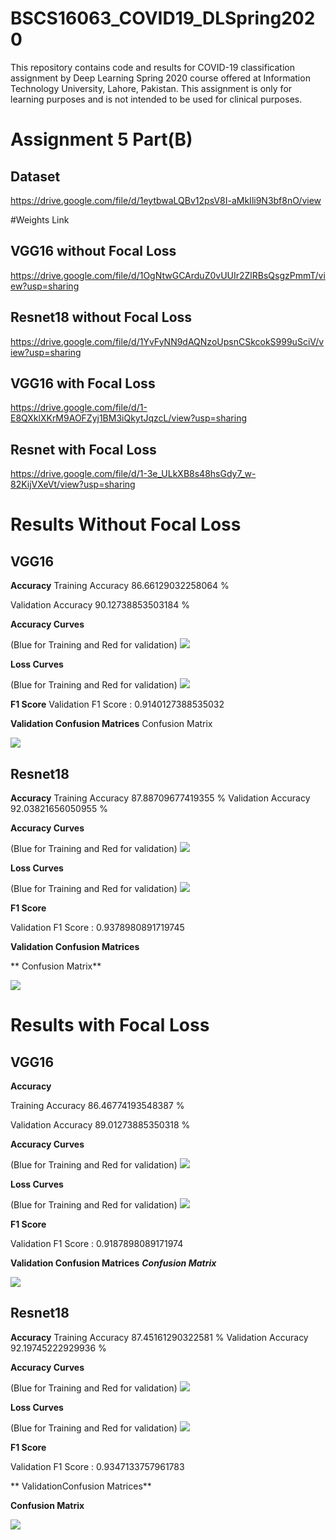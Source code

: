 # BSCS16063_COVID19_DLSpring2020
This repository contains code and results for COVID-19 classification assignment by Deep Learning Spring 2020 course offered at Information Technology University, Lahore, Pakistan. This assignment is only for learning purposes and is not intended to be used for clinical purposes.


# Assignment 5 Part(B)

## Dataset
https://drive.google.com/file/d/1eytbwaLQBv12psV8I-aMkIli9N3bf8nO/view

#Weights Link
## VGG16 without Focal Loss
https://drive.google.com/file/d/1OgNtwGCArduZ0vUUIr2ZlRBsQsgzPmmT/view?usp=sharing

## Resnet18 without Focal Loss
https://drive.google.com/file/d/1YvFyNN9dAQNzoUpsnCSkcokS999uSciV/view?usp=sharing

## VGG16 with Focal Loss
https://drive.google.com/file/d/1-E8QXklXKrM9AOFZyj1BM3iQkytJqzcL/view?usp=sharing

## Resnet with Focal Loss
https://drive.google.com/file/d/1-3e_ULkXB8s48hsGdy7_w-82KijVXeVt/view?usp=sharing


# **Results Without Focal Loss**

## VGG16

**Accuracy**
Training Accuracy 86.66129032258064 %

Validation Accuracy 90.12738853503184 %


**Accuracy Curves**

(Blue for Training and Red for validation)
![](images_without_focalloss/vgg16/accuracy/Capture.JPG)

**Loss Curves**

(Blue for Training and Red for validation)
![](images_without_focalloss/vgg16/Loss/Capture.JPG)

**F1 Score**
Validation F1 Score : 0.9140127388535032

**Validation Confusion Matrices**
Confusion Matrix

![](images_without_focalloss/vgg16/confusion_matrix/d.JPG)



## Resnet18

**Accuracy**
Training Accuracy 87.88709677419355 %
Validation Accuracy 92.03821656050955 %

**Accuracy Curves**

(Blue for Training and Red for validation)
![](images_without_focalloss/resnet18/accuracy/Capture.JPG)


**Loss Curves**

(Blue for Training and Red for validation)
![](images_without_focalloss/resnet18/Loss/Capture.JPG)


**F1 Score**

Validation F1 Score : 0.9378980891719745

**Validation Confusion Matrices**

** Confusion Matrix**

![](images_without_focalloss/resnet18/confusion_matrix/d.JPG)

# **Results with Focal Loss**

## VGG16

**Accuracy**

Training Accuracy 86.46774193548387 %

Validation Accuracy 89.01273885350318 %


**Accuracy Curves**

(Blue for Training and Red for validation)
![](images_with_focalloss/vgg16/accuracy/Capture.JPG)

**Loss Curves**

(Blue for Training and Red for validation)
![](images_with_focalloss/vgg16/Loss/Capture.JPG)

**F1 Score**

Validation F1 Score : 0.9187898089171974

**Validation Confusion Matrices**
***Confusion Matrix***

![](images_with_focalloss/vgg16/confusion_matrix/d.JPG)

## Resnet18

**Accuracy**
Training Accuracy 87.45161290322581 %
Validation Accuracy 92.19745222929936 %

**Accuracy Curves**

(Blue for Training and Red for validation)
![](images_with_focalloss/resnet18/accuracy/Capture.JPG)


**Loss Curves**

(Blue for Training and Red for validation)
![](images_with_focalloss/resnet18/Loss/Capture.JPG)


**F1 Score**

Validation F1 Score : 0.9347133757961783

** ValidationConfusion Matrices**

**Confusion Matrix**

![](images_with_focalloss/resnet18/confusion_matrix/d.JPG)

